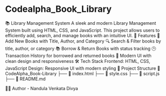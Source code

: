 # Codealpha_Book_Library
📚 Library Management System
  A sleek and modern Library Management System built using HTML, CSS, and JavaScript. This project allows users to efficiently add, search, and manage books with an 
  intuitive UI.
🚀 Features
  📖 Add New Books with Title, Author, and Category
🔍 Search & Filter books by title, author, or category
📚 Borrow & Return Books with status tracking
🕒 Transaction History for borrowed and returned books
🎨 Modern UI with clean design and responsiveness
🛠 Tech Stack
Frontend: HTML, CSS, JavaScript
Design: Responsive UI with modern styling
📂 Project Structure
📂 CodeAlpha_Book-Library
├── 📜 index.html
├── 📜 style.css
├── 📜 script.js
├── 📜 README.md

👨‍💻 Author - Nandula Venkata Divya

